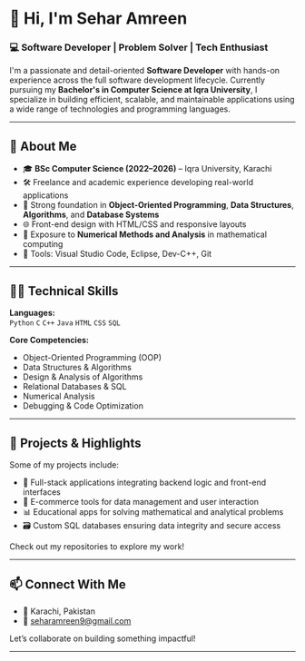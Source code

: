 # 👋 Hi, I'm  Sehar Amreen

### 💻 Software Developer | Problem Solver | Tech Enthusiast

I'm a passionate and detail-oriented **Software Developer** with hands-on experience across the full software development lifecycle. Currently pursuing my **Bachelor's in Computer Science at Iqra University**, I specialize in building efficient, scalable, and maintainable applications using a wide range of technologies and programming languages.

---

## 🚀 About Me

- 🎓 **BSc Computer Science (2022–2026)** – Iqra University, Karachi  
- 🛠 Freelance and academic experience developing real-world applications  
- 🧠 Strong foundation in **Object-Oriented Programming**, **Data Structures**, **Algorithms**, and **Database Systems**  
- 🌐 Front-end design with HTML/CSS and responsive layouts  
- 🧮 Exposure to **Numerical Methods and Analysis** in mathematical computing  
- 🧰 Tools: Visual Studio Code, Eclipse, Dev-C++, Git

---

## 🧑‍💻 Technical Skills

**Languages:**  
`Python` `C` `C++` `Java` `HTML` `CSS` `SQL`

**Core Competencies:**  
- Object-Oriented Programming (OOP)  
- Data Structures & Algorithms  
- Design & Analysis of Algorithms  
- Relational Databases & SQL  
- Numerical Analysis  
- Debugging & Code Optimization

---

## 📌 Projects & Highlights

Some of my projects include:
- 🔧 Full-stack applications integrating backend logic and front-end interfaces  
- 🛒 E-commerce tools for data management and user interaction  
- 📊 Educational apps for solving mathematical and analytical problems  
- 🗃️ Custom SQL databases ensuring data integrity and secure access

Check out my repositories to explore my work!

---

## 📫 Connect With Me

- 📍 Karachi, Pakistan  
- 📧 [seharamreen9@gmail.com](mailto:seharamreen9@gmail.com)  

Let’s collaborate on building something impactful!

---
